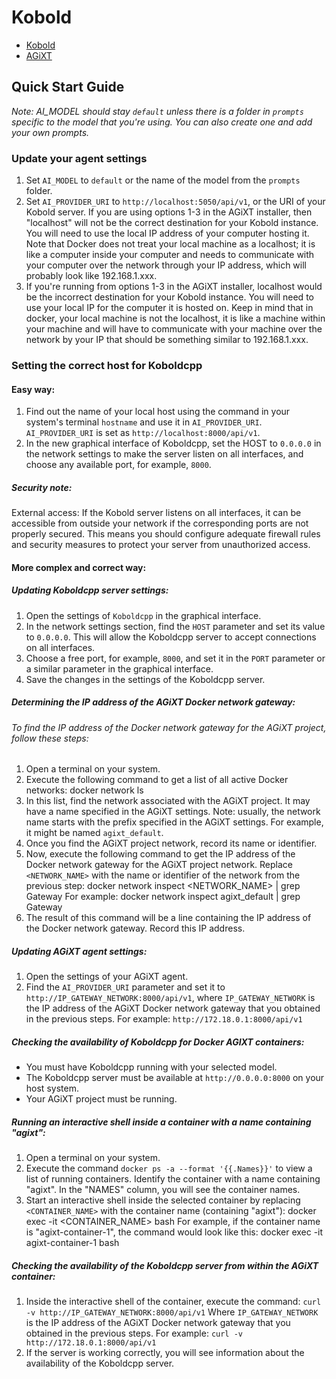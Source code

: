 # Kobold
- [Kobold](https://github.com/KoboldAI/KoboldAI-Client)
- [AGiXT](https://github.com/Josh-XT/AGiXT)

## Quick Start Guide
_Note: AI_MODEL should stay `default` unless there is a folder in `prompts` specific to the model that you're using. You can also create one and add your own prompts._

### Update your agent settings
1. Set `AI_MODEL` to `default` or the name of the model from the `prompts` folder.
2. Set `AI_PROVIDER_URI` to `http://localhost:5050/api/v1`, or the URI of your Kobold server.
If you are using options 1-3 in the AGiXT installer, then "localhost" will not be the correct destination for your Kobold instance.  You will need to use the local IP address of your computer hosting it.  Note that Docker does not treat your local machine as a localhost;  it is like a computer inside your computer and needs to communicate with your computer over the network through your IP address, which will probably look like 192.168.1.xxx.
3. If you're running from options 1-3 in the AGiXT installer, localhost would be the incorrect destination for your Kobold instance. You will need to use your local IP for the computer it is hosted on. Keep in mind that in docker, your local machine is not the localhost, it is like a machine within your machine and will have to communicate with your machine over the network by your IP that should be something similar to 192.168.1.xxx.

### Setting the correct host for Koboldcpp

#### Easy way:
1. Find out the name of your local host using the command in your system's terminal `hostname` and use it in `AI_PROVIDER_URI`. `AI_PROVIDER_URI` is set as `http://localhost:8000/api/v1`.
2. In the new graphical interface of Koboldcpp, set the HOST to `0.0.0.0` in the network settings to make the server listen on all interfaces, and choose any available port, for example, `8000`.

##### Security note:
External access: If the Kobold server listens on all interfaces, it can be accessible from outside your network if the corresponding ports are not properly secured. This means you should configure adequate firewall rules and security measures to protect your server from unauthorized access.

#### More complex and correct way:

##### Updating Koboldcpp server settings:
1. Open the settings of `Koboldcpp` in the graphical interface.
2. In the network settings section, find the `HOST` parameter and set its value to `0.0.0.0`. This will allow the Koboldcpp server to accept connections on all interfaces.
3. Choose a free port, for example, `8000`, and set it in the `PORT` parameter or a similar parameter in the graphical interface.
4. Save the changes in the settings of the Koboldcpp server.

##### Determining the IP address of the AGiXT Docker network gateway:
###### To find the IP address of the Docker network gateway for the AGiXT project, follow these steps:
1. Open a terminal on your system.
2. Execute the following command to get a list of all active Docker networks: docker network ls
3. In this list, find the network associated with the AGiXT project. It may have a name specified in the AGiXT settings. Note: usually, the network name starts with the prefix specified in the AGiXT settings. For example, it might be named `agixt_default`.
4. Once you find the AGiXT project network, record its name or identifier.
5. Now, execute the following command to get the IP address of the Docker network gateway for the AGiXT project network. Replace `<NETWORK_NAME>` with the name or identifier of the network from the previous step: docker network inspect <NETWORK_NAME> | grep Gateway For example: docker network inspect agixt_default | grep Gateway
6. The result of this command will be a line containing the IP address of the Docker network gateway. Record this IP address.

##### Updating AGiXT agent settings:
1. Open the settings of your AGiXT agent.
2. Find the `AI_PROVIDER_URI` parameter and set it to `http://IP_GATEWAY_NETWORK:8000/api/v1`, where `IP_GATEWAY_NETWORK` is the IP address of the AGiXT Docker network gateway that you obtained in the previous steps. For example: `http://172.18.0.1:8000/api/v1`

##### Checking the availability of Koboldcpp for Docker AGIXT containers:
- You must have Koboldcpp running with your selected model.
- The Koboldcpp server must be available at `http://0.0.0.0:8000` on your host system.
- Your AGiXT project must be running.

##### Running an interactive shell inside a container with a name containing "agixt":
1. Open a terminal on your system.
2. Execute the command `docker ps -a --format '{{.Names}}'` to view a list of running containers. Identify the container with a name containing "agixt". In the "NAMES" column, you will see the container names.
3. Start an interactive shell inside the selected container by replacing `<CONTAINER_NAME>` with the container name (containing "agixt"): docker exec -it <CONTAINER_NAME> bash For example, if the container name is "agixt-container-1", the command would look like this: docker exec -it agixt-container-1 bash

##### Checking the availability of the Koboldcpp server from within the AGiXT container:
1. Inside the interactive shell of the container, execute the command: `curl -v http://IP_GATEWAY_NETWORK:8000/api/v1` Where `IP_GATEWAY_NETWORK` is the IP address of the AGiXT Docker network gateway that you obtained in the previous steps. For example: `curl -v http://172.18.0.1:8000/api/v1`
3. If the server is working correctly, you will see information about the availability of the Koboldcpp server.


